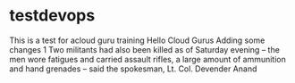 # testdevops
This is a test for acloud guru training
Hello Cloud Gurus
Adding some changes 1
Two militants had also been killed as of Saturday evening – the men wore fatigues and carried assault rifles, a large amount of ammunition and hand grenades – said the spokesman, Lt. Col. Devender Anand

